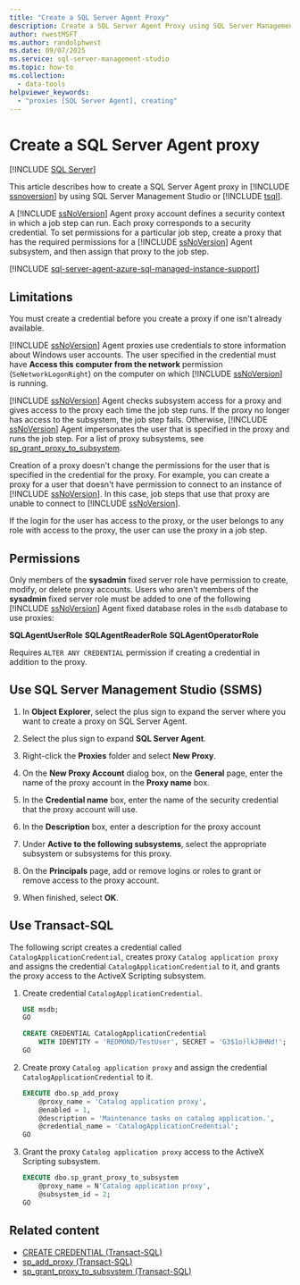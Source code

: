 ```yaml
---
title: "Create a SQL Server Agent Proxy"
description: Create a SQL Server Agent Proxy using SQL Server Management Studio, or in Transact-SQL.
author: rwestMSFT
ms.author: randolphwest
ms.date: 09/07/2025
ms.service: sql-server-management-studio
ms.topic: how-to
ms.collection:
  - data-tools
helpviewer_keywords:
  - "proxies [SQL Server Agent], creating"
---
```

# Create a SQL Server Agent proxy

[!INCLUDE [SQL Server](../includes/applies-to-version/sqlserver.md)]

This article describes how to create a SQL Server Agent proxy in [!INCLUDE [ssnoversion](../includes/ssnoversion-md.md)] by using SQL Server Management Studio or [!INCLUDE [tsql](../includes/tsql-md.md)].

A [!INCLUDE [ssNoVersion](../includes/ssnoversion-md.md)] Agent proxy account defines a security context in which a job step can run. Each proxy corresponds to a security credential. To set permissions for a particular job step, create a proxy that has the required permissions for a [!INCLUDE [ssNoVersion](../includes/ssnoversion-md.md)] Agent subsystem, and then assign that proxy to the job step.

[!INCLUDE [sql-server-agent-azure-sql-managed-instance-support](../includes/sql-server-agent-azure-sql-managed-instance-support.md)]

## Limitations

You must create a credential before you create a proxy if one isn't already available.

[!INCLUDE [ssNoVersion](../includes/ssnoversion-md.md)] Agent proxies use credentials to store information about Windows user accounts. The user specified in the credential must have **Access this computer from the network** permission (`SeNetworkLogonRight`) on the computer on which [!INCLUDE [ssNoVersion](../includes/ssnoversion-md.md)] is running.

[!INCLUDE [ssNoVersion](../includes/ssnoversion-md.md)] Agent checks subsystem access for a proxy and gives access to the proxy each time the job step runs. If the proxy no longer has access to the subsystem, the job step fails. Otherwise, [!INCLUDE [ssNoVersion](../includes/ssnoversion-md.md)] Agent impersonates the user that is specified in the proxy and runs the job step. For a list of proxy subsystems, see [sp_grant_proxy_to_subsystem](/sql/relational-databases/system-stored-procedures/sp-grant-proxy-to-subsystem-transact-sql).

Creation of a proxy doesn't change the permissions for the user that is specified in the credential for the proxy. For example, you can create a proxy for a user that doesn't have permission to connect to an instance of [!INCLUDE [ssNoVersion](../includes/ssnoversion-md.md)]. In this case, job steps that use that proxy are unable to connect to [!INCLUDE [ssNoVersion](../includes/ssnoversion-md.md)].

If the login for the user has access to the proxy, or the user belongs to any role with access to the proxy, the user can use the proxy in a job step.

## Permissions

Only members of the **sysadmin** fixed server role have permission to create, modify, or delete proxy accounts. Users who aren't members of the **sysadmin** fixed server role must be added to one of the following [!INCLUDE [ssNoVersion](../includes/ssnoversion-md.md)] Agent fixed database roles in the `msdb` database to use proxies:

**SQLAgentUserRole**
**SQLAgentReaderRole**
**SQLAgentOperatorRole**

Requires `ALTER ANY CREDENTIAL` permission if creating a credential in addition to the proxy.

<a id="SSMSProcedure"></a>

## Use SQL Server Management Studio (SSMS)

1. In **Object Explorer**, select the plus sign to expand the server where you want to create a proxy on SQL Server Agent.

1. Select the plus sign to expand **SQL Server Agent**.

1. Right-click the **Proxies** folder and select **New Proxy**.

1. On the **New Proxy Account** dialog box, on the **General** page, enter the name of the proxy account in the **Proxy name** box.

1. In the **Credential name** box, enter the name of the security credential that the proxy account will use.

1. In the **Description** box, enter a description for the proxy account

1. Under **Active to the following subsystems**, select the appropriate subsystem or subsystems for this proxy.

1. On the **Principals** page, add or remove logins or roles to grant or remove access to the proxy account.

1. When finished, select **OK**.

<a id="TsqlProcedure"></a>

## Use Transact-SQL

The following script creates a credential called `CatalogApplicationCredential`, creates proxy `Catalog application proxy` and assigns the credential `CatalogApplicationCredential` to it, and grants the proxy access to the ActiveX Scripting subsystem.

1. Create credential `CatalogApplicationCredential`.

   ```sql
   USE msdb;
   GO

   CREATE CREDENTIAL CatalogApplicationCredential
       WITH IDENTITY = 'REDMOND/TestUser', SECRET = 'G3$1o)lkJ8HNd!';
   GO
   ```

1. Create proxy `Catalog application proxy` and assign the credential `CatalogApplicationCredential` to it.

   ```sql
   EXECUTE dbo.sp_add_proxy
       @proxy_name = 'Catalog application proxy',
       @enabled = 1,
       @description = 'Maintenance tasks on catalog application.',
       @credential_name = 'CatalogApplicationCredential';
   GO
   ```

1. Grant the proxy `Catalog application proxy` access to the ActiveX Scripting subsystem.

   ```sql
   EXECUTE dbo.sp_grant_proxy_to_subsystem
       @proxy_name = N'Catalog application proxy',
       @subsystem_id = 2;
   GO
   ```

## Related content

- [CREATE CREDENTIAL (Transact-SQL)](/sql/t-sql/statements/create-credential-transact-sql)
- [sp_add_proxy (Transact-SQL)](/sql/relational-databases/system-stored-procedures/sp-add-proxy-transact-sql)
- [sp_grant_proxy_to_subsystem (Transact-SQL)](/sql/relational-databases/system-stored-procedures/sp-grant-proxy-to-subsystem-transact-sql)

